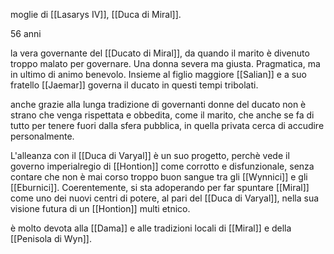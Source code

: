 moglie di [[Lasarys IV]], [[Duca di Miral]].

56 anni

la vera governante del [[Ducato di Miral]], da quando il marito è divenuto troppo malato per governare. Una donna severa ma giusta. Pragmatica, ma in ultimo di animo benevolo. Insieme al figlio maggiore [[Salian]] e a suo fratello [[Jaemar]] governa il ducato in questi tempi tribolati.

anche grazie alla lunga tradizione di governanti donne del ducato non è strano che venga rispettata e obbedita, come il marito, che anche se fa di tutto per tenere fuori dalla sfera pubblica, in quella privata cerca di accudire personalmente.

L'alleanza con il [[Duca di Varyal]] è un suo progetto, perchè vede il governo imperialregio di [[Hontion]] come corrotto e disfunzionale, senza contare che non è mai corso troppo buon sangue tra gli [[Wynnici]] e gli [[Eburnici]]. Coerentemente, si sta adoperando per far spuntare [[Miral]] come uno dei nuovi centri di potere, al pari del [[Duca di Varyal]], nella sua visione futura di un [[Hontion]] multi etnico.

è molto devota alla [[Dama]] e alle tradizioni locali di [[Miral]] e della [[Penisola di Wyn]]. 